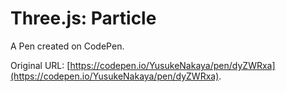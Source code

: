 # Three.js: Particle

A Pen created on CodePen.

Original URL: [https://codepen.io/YusukeNakaya/pen/dyZWRxa](https://codepen.io/YusukeNakaya/pen/dyZWRxa).

